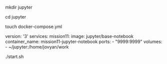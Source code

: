mkdir jupyter

cd jupyter

touch docker-compose.yml

version: '3'
services:
  mission11:
    image: jupyter/base-notebook
    container_name: mission11-jupyter-notebook
    ports:
      - "9999:9999"
    volumes:
      - ~/jupyter:/home/jovyan/work


./start.sh
